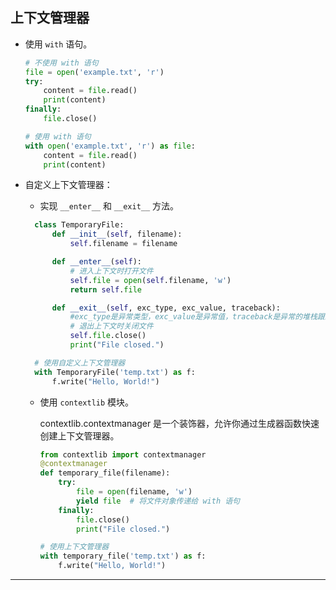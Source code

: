 ## **上下文管理器**

- 使用 `with` 语句。

    ```python
    # 不使用 with 语句
    file = open('example.txt', 'r')
    try:
        content = file.read()
        print(content)
    finally:
        file.close()

    # 使用 with 语句
    with open('example.txt', 'r') as file:
        content = file.read()
        print(content)
    ```

- 自定义上下文管理器：
  - 实现 `__enter__` 和 `__exit__` 方法。
  
  ```python
    class TemporaryFile:
        def __init__(self, filename):
            self.filename = filename

        def __enter__(self):
            # 进入上下文时打开文件
            self.file = open(self.filename, 'w')
            return self.file

        def __exit__(self, exc_type, exc_value, traceback):
            #exc_type是异常类型，exc_value是异常值，traceback是异常的堆栈跟踪
            # 退出上下文时关闭文件
            self.file.close()
            print("File closed.")

    # 使用自定义上下文管理器
    with TemporaryFile('temp.txt') as f:
        f.write("Hello, World!")
   ```

  - 使用 `contextlib` 模块。
  
    contextlib.contextmanager 是一个装饰器，允许你通过生成器函数快速创建上下文管理器。

    ```python
    from contextlib import contextmanager
    @contextmanager
    def temporary_file(filename):
        try:
            file = open(filename, 'w')
            yield file  # 将文件对象传递给 with 语句
        finally:
            file.close()
            print("File closed.")

    # 使用上下文管理器
    with temporary_file('temp.txt') as f:
        f.write("Hello, World!")
    ```

---